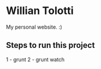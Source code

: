 # Willian Tolotti
 
My personal website. :)

## Steps to run this project

1 - grunt
2 - grunt watch

